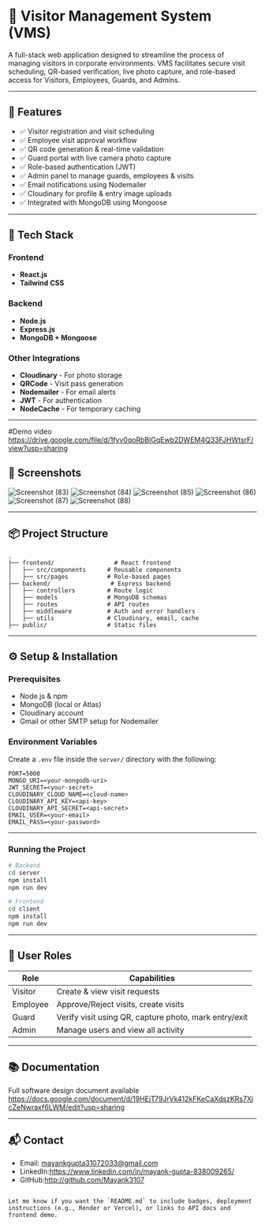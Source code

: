 
# 🏢 Visitor Management System (VMS)

A full-stack web application designed to streamline the process of managing visitors in corporate environments. VMS facilitates secure visit scheduling, QR-based verification, live photo capture, and role-based access for Visitors, Employees, Guards, and Admins.

---

## 🚀 Features

- ✅ Visitor registration and visit scheduling
- ✅ Employee visit approval workflow
- ✅ QR code generation & real-time validation
- ✅ Guard portal with live camera photo capture
- ✅ Role-based authentication (JWT)
- ✅ Admin panel to manage guards, employees & visits
- ✅ Email notifications using Nodemailer
- ✅ Cloudinary for profile & entry image uploads
- ✅ Integrated with MongoDB using Mongoose

---

## 🧱 Tech Stack

### Frontend
- **React.js**
- **Tailwind CSS**

### Backend
- **Node.js**
- **Express.js**
- **MongoDB + Mongoose**

### Other Integrations
- **Cloudinary** - For photo storage
- **QRCode** - Visit pass generation
- **Nodemailer** - For email alerts
- **JWT** - For authentication
- **NodeCache** - For temporary caching

---
#Demo video
https://drive.google.com/file/d/1fyv0qoRbBlGqEwb2DWEM4Q33FJHWtsrF/view?usp=sharing
## 📸 Screenshots

<!-- Include some optional screenshots of the login screen, visitor dashboard, guard camera screen, etc. -->

![Screenshot (83)](https://github.com/user-attachments/assets/befa6c78-0f9b-481f-89b8-0ac1e7ed6e50)
![Screenshot (84)](https://github.com/user-attachments/assets/9fd138bf-62b5-432a-a0cd-ca30f0a1731c)
![Screenshot (85)](https://github.com/user-attachments/assets/7bc170d8-79cd-4ed3-ad25-3e4f5a7e534d)
![Screenshot (86)](https://github.com/user-attachments/assets/e5bf3651-252b-4a5d-bd5e-36e6a44ca0df)
![Screenshot (87)](https://github.com/user-attachments/assets/12941e3a-30e5-4879-b0d3-4182e8c90264)
![Screenshot (88)](https://github.com/user-attachments/assets/0f725d73-1a06-4430-9782-c63c605aa210)



---

## 📦 Project Structure

```
.
├── frontend/                 # React frontend
│   ├── src/components      # Reusable components
│   ├── src/pages           # Role-based pages
├── backend/                 # Express backend
│   ├── controllers         # Route logic
│   ├── models              # MongoDB schemas
│   ├── routes              # API routes
│   ├── middleware          # Auth and error handlers
│   ├── utils               # Cloudinary, email, cache
├── public/                 # Static files
```

---

## ⚙️ Setup & Installation

### Prerequisites

- Node.js & npm
- MongoDB (local or Atlas)
- Cloudinary account
- Gmail or other SMTP setup for Nodemailer

### Environment Variables

Create a `.env` file inside the `server/` directory with the following:

```
PORT=5000
MONGO_URI=<your-mongodb-uri>
JWT_SECRET=<your-secret>
CLOUDINARY_CLOUD_NAME=<cloud-name>
CLOUDINARY_API_KEY=<api-key>
CLOUDINARY_API_SECRET=<api-secret>
EMAIL_USER=<your-email>
EMAIL_PASS=<your-password>
```

---

### Running the Project

```bash
# Backend
cd server
npm install
npm run dev

# Frontend
cd client
npm install
npm run dev
```

---

## 🔐 User Roles

| Role     | Capabilities |
|----------|--------------|
| Visitor  | Create & view visit requests |
| Employee | Approve/Reject visits, create visits |
| Guard    | Verify visit using QR, capture photo, mark entry/exit |
| Admin    | Manage users and view all activity |

---

## 📚 Documentation

Full software design document available https://docs.google.com/document/d/19HEjT79JrVk412kFKeCaXdszKRs7XjcZeNwraxf6LWM/edit?usp=sharing




---

## 📬 Contact

- Email: mayankgupta31072033@gmail.com
- LinkedIn:https://www.linkedin.com/in/mayank-gupta-838009265/
- GitHub:http://github.com/Mayank3107

```

Let me know if you want the `README.md` to include badges, deployment instructions (e.g., Render or Vercel), or links to API docs and frontend demo.
